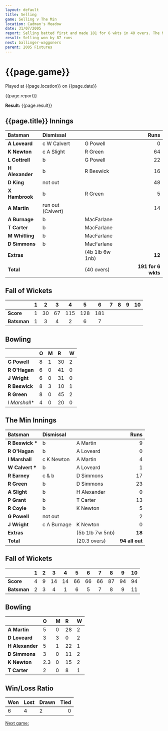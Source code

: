 ```yaml
---
layout: default
title: Selling
game: Selling v The Min
location: Cadman's Meadow
date: 31/07/2005
report: Selling batted first and made 181 for 6 wkts in 40 overs. The Min replied with 94 all out
result: Selling won by 87 runs
next: ballinger-waggoners
parent: 2005 Fixtures
---
```


# {{page.game}}

Played at {{page.location}} on {{page.date}}

{{page.report}}

**Result:** {{page.result}}

## {{page.title}} Innings

| Batsman | Dismissal |  | Runs |
|:---|:---|---|---:|
| **A Loveard** | c W Calvert | G Powell | 0 |
| **K Newton** | c A Slight | R Green | 64 |
| **L Cottrell** | b | G Powell | 22 |
| **H Alexander** | b | R Beswick | 16 |
| **D King** | not out |  | 48 |
| **X Hambrook** | b | R Green | 5 |
| **A Martin** | run out (Calvert) |  | 14 |
| **A Burnage** | b | MacFarlane |  |
| **T Carter** | b | MacFarlane |  |
| **M Whitling** | b | MacFarlane |  |
| **D Simmons** | b | MacFarlane |  |
| **Extras** | | (4b 1lb 6w 1nb) | **12** |
| **Total** | | (40 overs) | **191 for 6 wkts** |

## Fall of Wickets

| | 1 | 2 | 3 | 4 | 5 | 6 | 7 | 8 | 9 | 10 |
|---|:---:|:---:|:---:|:---:|:---:|:---:|:---:|:---:|:---:|:---:|
| **Score** | 1 | 30 | 67 | 115 | 128 | 181 |  |  |  |  |
| **Batsman** | 1 | 3 | 4 | 2 | 6 | 7 |  |  |  |  |

## Bowling

| | O | M | R | W |
|---|:---|:---|:---|:---|
| **G Powell** | 8 | 1 | 30 | 2 |
| **R O'Hagan** | 6 | 0 | 41 | 0 |
| **J Wright** | 6 | 0 | 31 | 0 |
| **R Beswick** | 8 | 3 | 10 | 1 |
| **R Green** | 8 | 0 | 45 | 2 |
| *I Marshall** | 4 | 0 | 20 | 0 |

## The Min Innings

| Batsman | Dismissal |  | Runs |
|:---|:---|---|---:|
| **R Beswick &#42;** | b | A Martin | 9 |
| **R O'Hagan** | b | A Loveard | 0 |
| **I Marshall** | c K Newton | A Martin | 4 |
| **W Calvert &#8224;** | b | A Loveard | 1 |
| **R Earney** | c & b | D Simmons | 17 |
| **R Green** | b | D Simmons | 23 |
| **A Slight** | b | H Alexander | 0 |
| **P Grant** | b | T Carter | 13 |
| **R Coyle** | b | K Newton | 5 |
| **G Powell** | not out |  | 2 |
| **J Wright** | c A Burnage | K Newton | 0 |
| **Extras** | | (5b 1lb 7w 5nb) | **18** |
| **Total** | | (20.3 overs) | **94 all out** |

## Fall of Wickets

| | 1 | 2 | 3 | 4 | 5 | 6 | 7 | 8 | 9 | 10 |
|---|:---:|:---:|:---:|:---:|:---:|:---:|:---:|:---:|:---:|:---:|
| **Score** | 4 | 9 | 14 | 14 | 66 | 66 | 66 | 87 | 94 | 94 |
| **Batsman** | 2 | 3 | 4 | 1 | 6 | 5 | 7 | 8 | 9 | 11 |

## Bowling

| | O | M | R | W |
|---|:---|:---|:---|:---|
| **A Martin** | 5 | 0 | 28 | 2 |
| **D Loveard** | 3 | 3 | 0 | 2 |
| **H Alexander** | 5 | 1 | 22 | 1 |
| **D Simmons** | 3 | 0 | 11 | 2 |
| **K Newton** | 2.3 | 0 | 15 | 2 |
| **T Carter** | 2 | 0 | 8 | 1 |

## Win/Loss Ratio

| Won | Lost | Drawn | Tied |
|:---|:---|:---|---:|
| 6 | 4 | 2 | 0 |

[Next game:]({{page.next}})